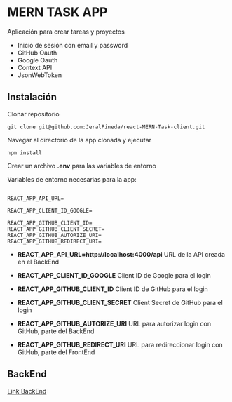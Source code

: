 # MERN TASK APP

Aplicación para crear tareas y proyectos

-  Inicio de sesión con email y password
-  GitHub Oauth
-  Google Oauth
-  Context API
-  JsonWebToken

## Instalación

Clonar repositorio

```
git clone git@github.com:JeralPineda/react-MERN-Task-client.git

```

Navegar al directorio de la app clonada y ejecutar

```
npm install
```

Crear un archivo **.env** para las variables de entorno

Variables de entorno necesarias para la app:

```

REACT_APP_API_URL=

REACT_APP_CLIENT_ID_GOOGLE=

REACT_APP_GITHUB_CLIENT_ID=
REACT_APP_GITHUB_CLIENT_SECRET=
REACT_APP_GITHUB_AUTORIZE_URI=
REACT_APP_GITHUB_REDIRECT_URI=

```

-  **REACT_APP_API_URL=http://localhost:4000/api** URL de la API creada en el BackEnd

-  **REACT_APP_CLIENT_ID_GOOGLE** Client ID de Google para el login

-  **REACT_APP_GITHUB_CLIENT_ID** Client ID de GitHub para el login

-  **REACT_APP_GITHUB_CLIENT_SECRET** Client Secret de GitHub para el login

-  **REACT_APP_GITHUB_AUTORIZE_URI** URL para autorizar login con GitHub, parte del BackEnd

-  **REACT_APP_GITHUB_REDIRECT_URI** URL para redireccionar login con GitHub, parte del FrontEnd

## BackEnd

[Link BackEnd](https://github.com/JeralPineda/react-MERN-Task-server)
